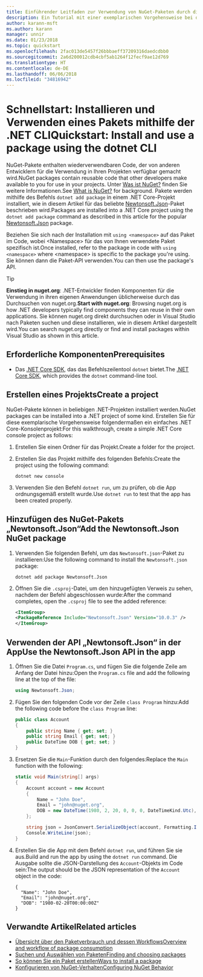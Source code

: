 ```yaml
---
title: Einführender Leitfaden zur Verwendung von NuGet-Paketen durch die .NET CLI
description: Ein Tutorial mit einer exemplarischen Vorgehensweise bei der Installation und Verwendung eines NuGet-Pakets in einem .NET Core-Projekt.
author: karann-msft
ms.author: karann
manager: unnir
ms.date: 01/23/2018
ms.topic: quickstart
ms.openlocfilehash: 2fac013de5457f26bbbaeff37209316daedcdbb0
ms.sourcegitcommit: 2a6d200012cdb4cbf5ab1264f12fecf9ae12d769
ms.translationtype: HT
ms.contentlocale: de-DE
ms.lasthandoff: 06/06/2018
ms.locfileid: "34816942"
---
```

# <a name="quickstart-install-and-use-a-package-using-the-dotnet-cli"></a><span data-ttu-id="0865f-103">Schnellstart: Installieren und Verwenden eines Pakets mithilfe der .NET CLI</span><span class="sxs-lookup"><span data-stu-id="0865f-103">Quickstart: Install and use a package using the dotnet CLI</span></span>

<span data-ttu-id="0865f-104">NuGet-Pakete enthalten wiederverwendbaren Code, der von anderen Entwicklern für die Verwendung in Ihren Projekten verfügbar gemacht wird.</span><span class="sxs-lookup"><span data-stu-id="0865f-104">NuGet packages contain reusable code that other developers make available to you for use in your projects.</span></span> <span data-ttu-id="0865f-105">Unter [Was ist NuGet?](../What-is-NuGet.md) finden Sie weitere Informationen.</span><span class="sxs-lookup"><span data-stu-id="0865f-105">See [What is NuGet?](../What-is-NuGet.md) for background.</span></span> <span data-ttu-id="0865f-106">Pakete werden mithilfe des Befehls `dotnet add package` in einem .NET Core-Projekt installiert, wie in diesem Artikel für das beliebte [Newtonsoft.Json](https://www.nuget.org/packages/Newtonsoft.Json/)-Paket beschrieben wird.</span><span class="sxs-lookup"><span data-stu-id="0865f-106">Packages are installed into a .NET Core project using the `dotnet add package` command as described in this article for the popular [Newtonsoft.Json](https://www.nuget.org/packages/Newtonsoft.Json/) package.</span></span>

<span data-ttu-id="0865f-107">Beziehen Sie sich nach der Installation mit `using <namespace>` auf das Paket im Code, wobei \<Namespace\> für das von Ihnen verwendete Paket spezifisch ist.</span><span class="sxs-lookup"><span data-stu-id="0865f-107">Once installed, refer to the package in code with `using <namespace>` where \<namespace\> is specific to the package you're using.</span></span> <span data-ttu-id="0865f-108">Sie können dann die Paket-API verwenden.</span><span class="sxs-lookup"><span data-stu-id="0865f-108">You can then use the package's API.</span></span>

> [!Tip]
> <span data-ttu-id="0865f-109">**Einstieg in nuget.org**: .NET-Entwickler finden Komponenten für die Verwendung in ihren eigenen Anwendungen üblicherweise durch das Durchsuchen von nuget.org.</span><span class="sxs-lookup"><span data-stu-id="0865f-109">**Start with nuget.org**: Browsing nuget.org is how .NET developers typically find components they can reuse in their own applications.</span></span> <span data-ttu-id="0865f-110">Sie können nuget.org direkt durchsuchen oder in Visual Studio nach Paketen suchen und diese installieren, wie in diesem Artikel dargestellt wird.</span><span class="sxs-lookup"><span data-stu-id="0865f-110">You can search nuget.org directly or find and install packages within Visual Studio as shown in this article.</span></span>

## <a name="prerequisites"></a><span data-ttu-id="0865f-111">Erforderliche Komponenten</span><span class="sxs-lookup"><span data-stu-id="0865f-111">Prerequisites</span></span>

- <span data-ttu-id="0865f-112">Das [.NET Core SDK](https://www.microsoft.com/net/download/), das das Befehlszeilentool `dotnet` bietet.</span><span class="sxs-lookup"><span data-stu-id="0865f-112">The [.NET Core SDK](https://www.microsoft.com/net/download/), which provides the `dotnet` command-line tool.</span></span>

## <a name="create-a-project"></a><span data-ttu-id="0865f-113">Erstellen eines Projekts</span><span class="sxs-lookup"><span data-stu-id="0865f-113">Create a project</span></span>

<span data-ttu-id="0865f-114">NuGet-Pakete können in beliebigen .NET-Projekten installiert werden.</span><span class="sxs-lookup"><span data-stu-id="0865f-114">NuGet packages can be installed into a .NET project of some kind.</span></span> <span data-ttu-id="0865f-115">Erstellen Sie für diese exemplarische Vorgehensweise folgendermaßen ein einfaches .NET Core-Konsolenprojekt:</span><span class="sxs-lookup"><span data-stu-id="0865f-115">For this walkthrough, create a simple .NET Core console project as follows:</span></span>

1. <span data-ttu-id="0865f-116">Erstellen Sie einen Ordner für das Projekt.</span><span class="sxs-lookup"><span data-stu-id="0865f-116">Create a folder for the project.</span></span>

1. <span data-ttu-id="0865f-117">Erstellen Sie das Projekt mithilfe des folgenden Befehls:</span><span class="sxs-lookup"><span data-stu-id="0865f-117">Create the project using the following command:</span></span>

    ```cli
    dotnet new console
    ```

1. <span data-ttu-id="0865f-118">Verwenden Sie den Befehl `dotnet run`, um zu prüfen, ob die App ordnungsgemäß erstellt wurde.</span><span class="sxs-lookup"><span data-stu-id="0865f-118">Use `dotnet run` to test that the app has been created properly.</span></span>

## <a name="add-the-newtonsoftjson-nuget-package"></a><span data-ttu-id="0865f-119">Hinzufügen des NuGet-Pakets „Newtonsoft.Json“</span><span class="sxs-lookup"><span data-stu-id="0865f-119">Add the Newtonsoft.Json NuGet package</span></span>

1. <span data-ttu-id="0865f-120">Verwenden Sie folgenden Befehl, um das `Newtonsoft.json`-Paket zu installieren:</span><span class="sxs-lookup"><span data-stu-id="0865f-120">Use the following command to install the `Newtonsoft.json` package:</span></span>

    ```cli
    dotnet add package Newtonsoft.Json
    ```

2. <span data-ttu-id="0865f-121">Öffnen Sie die `.csproj`-Datei, um den hinzugefügten Verweis zu sehen, nachdem der Befehl abgeschlossen wurde:</span><span class="sxs-lookup"><span data-stu-id="0865f-121">After the command completes, open the `.csproj` file to see the added reference:</span></span>

    ```xml
   <ItemGroup>
    <PackageReference Include="Newtonsoft.Json" Version="10.0.3" />
   </ItemGroup>
    ```

## <a name="use-the-newtonsoftjson-api-in-the-app"></a><span data-ttu-id="0865f-122">Verwenden der API „Newtonsoft.Json“ in der App</span><span class="sxs-lookup"><span data-stu-id="0865f-122">Use the Newtonsoft.Json API in the app</span></span>

1. <span data-ttu-id="0865f-123">Öffnen Sie die Datei `Program.cs`, und fügen Sie die folgende Zeile am Anfang der Datei hinzu:</span><span class="sxs-lookup"><span data-stu-id="0865f-123">Open the `Program.cs` file and add the following line at the top of the file:</span></span>

    ```cs
    using Newtonsoft.Json;
    ```

1. <span data-ttu-id="0865f-124">Fügen Sie den folgenden Code vor der Zeile `class Program` hinzu:</span><span class="sxs-lookup"><span data-stu-id="0865f-124">Add the following code before the `class Program` line:</span></span>

    ```cs
    public class Account
    {
        public string Name { get; set; }
        public string Email { get; set; }
        public DateTime DOB { get; set; }
    }
    ```

1. <span data-ttu-id="0865f-125">Ersetzen Sie die `Main`-Funktion durch den folgendes:</span><span class="sxs-lookup"><span data-stu-id="0865f-125">Replace the `Main` function with the following:</span></span>

    ```cs
    static void Main(string[] args)
    {
        Account account = new Account
        {
            Name = "John Doe",
            Email = "john@nuget.org",
            DOB = new DateTime(1980, 2, 20, 0, 0, 0, DateTimeKind.Utc),
        };

        string json = JsonConvert.SerializeObject(account, Formatting.Indented);
        Console.WriteLine(json);
    }
    ```

1. <span data-ttu-id="0865f-126">Erstellen Sie die App mit dem Befehl `dotnet run`, und führen Sie sie aus.</span><span class="sxs-lookup"><span data-stu-id="0865f-126">Build and run the app by using the `dotnet run` command.</span></span> <span data-ttu-id="0865f-127">Die Ausgabe sollte die JSON-Darstellung des `Account`-Objekts im Code sein:</span><span class="sxs-lookup"><span data-stu-id="0865f-127">The output should be the JSON representation of the `Account` object in the code:</span></span>

    ```output
    {
      "Name": "John Doe",
      "Email": "john@nuget.org",
      "DOB": "1980-02-20T00:00:00Z"
    }
    ```

## <a name="related-articles"></a><span data-ttu-id="0865f-128">Verwandte Artikel</span><span class="sxs-lookup"><span data-stu-id="0865f-128">Related articles</span></span>

- [<span data-ttu-id="0865f-129">Übersicht über den Paketverbrauch und dessen Workflows</span><span class="sxs-lookup"><span data-stu-id="0865f-129">Overview and workflow of package consumption</span></span>](../consume-packages/overview-and-workflow.md)
- [<span data-ttu-id="0865f-130">Suchen und Auswählen von Paketen</span><span class="sxs-lookup"><span data-stu-id="0865f-130">Finding and choosing packages</span></span>](../consume-packages/finding-and-choosing-packages.md)
- [<span data-ttu-id="0865f-131">So können Sie ein Paket erstellen</span><span class="sxs-lookup"><span data-stu-id="0865f-131">Ways to install a package</span></span>](../consume-packages/ways-to-install-a-package.md)
- [<span data-ttu-id="0865f-132">Konfigurieren von NuGet-Verhalten</span><span class="sxs-lookup"><span data-stu-id="0865f-132">Configuring NuGet Behavior</span></span>](../consume-packages/configuring-nuget-behavior.md)
